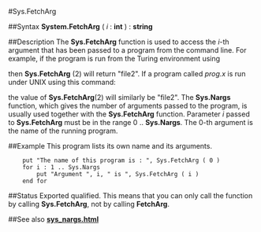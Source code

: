 
#Sys.FetchArg

##Syntax
**System.FetchArg** ( _i_ : **int** ) : **string**



##Description
The **Sys.FetchArg** function is used to access the _i_-th argument that has been passed to a program from the command line. For example, if the program is run from the Turing environment using



then **Sys.FetchArg** (2) will return "file2". If a program called _prog.x_ is run under UNIX using this command:



the value of **Sys.FetchArg**(2) will similarly be "file2".
The **Sys.Nargs** function, which gives the number of arguments passed to the program, is usually used together with the **Sys.FetchArg** function. Parameter _i_ passed to **Sys.FetchArg** must be in the range 0 .. **Sys.Nargs**.
The 0-th argument is the name of the running program.



##Example
This program lists its own name and its arguments.


        put "The name of this program is : ", Sys.FetchArg ( 0 )
        for i : 1 .. Sys.Nargs
            put "Argument ", i, " is ", Sys.FetchArg ( i )
        end for
##Status
Exported qualified.
This means that you can only call the function by calling **Sys.FetchArg**, not by calling **FetchArg**.



##See also
**[sys_nargs.html](Sys.Nargs)**


